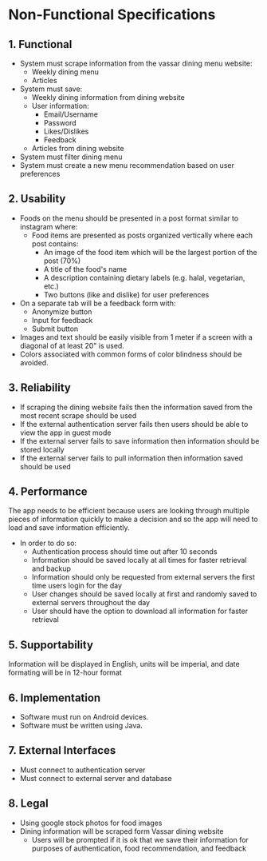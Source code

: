 # Non-Functional Specifications

## 1. Functional
* System must scrape information from the vassar dining menu website:
  * Weekly dining menu
  * Articles
* System must save:
  * Weekly dining information from dining website
  * User information:
    * Email/Username
    * Password
    * Likes/Dislikes
    * Feedback
  * Articles from dining website
* System must filter dining menu
* System must create a new menu recommendation based on user preferences

## 2. Usability
* Foods on the menu should be presented in a post format similar to instagram where:
  * Food items are presented as posts organized vertically where each post contains:
    * An image of the food item which will be the largest portion of the post (70%)
    * A title of the food's name
    * A description containing dietary labels (e.g. halal, vegetarian, etc.)
    * Two buttons (like and dislike) for user preferences
* On a separate tab will be a feedback form with:
  * Anonymize button
  * Input for feedback
  * Submit button
* Images and text should be easily visible from 1 meter if a screen with a diagonal of at least 20" is used.
* Colors associated with common forms of color blindness should be avoided.

## 3. Reliability
* If scraping the dining website fails then the information saved from the most recent scrape should be used
* If the external authentication server fails then users should be able to view the app in guest mode
* If the external server fails to save information then information should be stored locally
* If the external server fails to pull information then information saved should be used

## 4. Performance
The app needs to be efficient because users are looking through multiple pieces of information quickly to make a decision and so the app will need to load and save information efficiently.
* In order to do so:
  * Authentication process should time out after 10 seconds
  * Information should be saved locally at all times for faster retrieval and backup
  * Information should only be requested from external servers the first time users login for the day
  * User changes should be saved locally at first and randomly saved to external servers throughout the day
  * User should have the option to download all information for faster retrieval

## 5. Supportability
Information will be displayed in English, units will be imperial, and date formating will be in 12-hour format

## 6. Implementation
* Software must run on Android devices.
* Software must be written using Java.

## 7. External Interfaces
* Must connect to authentication server
* Must connect to external server and database

## 8. Legal
* Using google stock photos for food images
* Dining information will be scraped form Vassar dining website
  * Users will be prompted if it is ok that we save their information for purposes of authentication, food recommendation, and feedback